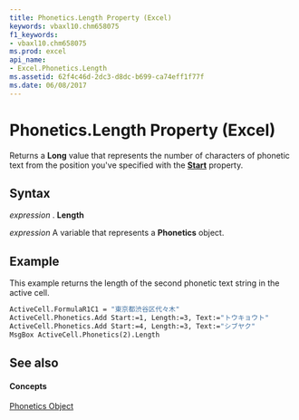 ```yaml
---
title: Phonetics.Length Property (Excel)
keywords: vbaxl10.chm658075
f1_keywords:
- vbaxl10.chm658075
ms.prod: excel
api_name:
- Excel.Phonetics.Length
ms.assetid: 62f4c46d-2dc3-d8dc-b699-ca74eff1f77f
ms.date: 06/08/2017
---
```



# Phonetics.Length Property (Excel)

Returns a **Long** value that represents the number of characters of phonetic text from the position you've specified with the **[Start](phonetics-start-property-excel.md)** property.


## Syntax

 _expression_ . **Length**

 _expression_ A variable that represents a **Phonetics** object.


## Example

This example returns the length of the second phonetic text string in the active cell.


```vb
ActiveCell.FormulaR1C1 = "東京都渋谷区代々木" 
ActiveCell.Phonetics.Add Start:=1, Length:=3, Text:="トウキョウト" 
ActiveCell.Phonetics.Add Start:=4, Length:=3, Text:="シブヤク" 
MsgBox ActiveCell.Phonetics(2).Length
```


## See also


#### Concepts


[Phonetics Object](phonetics-object-excel.md)


